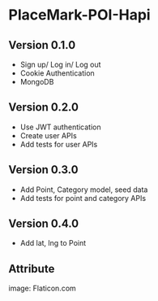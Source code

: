 # PlaceMark-POI-Hapi

## Version 0.1.0
- Sign up/ Log in/ Log out
- Cookie Authentication
- MongoDB

## Version 0.2.0
- Use JWT authentication
- Create user APIs
- Add tests for user APIs 

## Version 0.3.0
- Add Point, Category model, seed data
- Add tests for point and category APIs

## Version 0.4.0
- Add lat, lng to Point

## Attribute
image: Flaticon.com